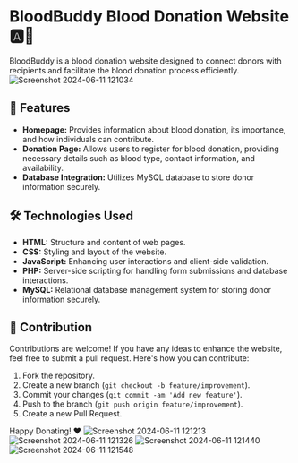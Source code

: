 
# BloodBuddy Blood Donation Website 🅰️💉
BloodBuddy is a blood donation website designed to connect donors with recipients and facilitate the blood donation process efficiently.
![Screenshot 2024-06-11 121034](https://github.com/samiksha1503/BloodBuddy-web-application/assets/131444629/f14039ee-14eb-4249-8b54-86dfabd9ca9b)

## 🚀 Features

- **Homepage:** Provides information about blood donation, its importance, and how individuals can contribute.
- **Donation Page:** Allows users to register for blood donation, providing necessary details such as blood type, contact information, and availability.
- **Database Integration:** Utilizes MySQL database to store donor information securely.

## 🛠️ Technologies Used

- **HTML:** Structure and content of web pages.
- **CSS:** Styling and layout of the website.
- **JavaScript:** Enhancing user interactions and client-side validation.
- **PHP:** Server-side scripting for handling form submissions and database interactions.
- **MySQL:** Relational database management system for storing donor information securely.

## 🤝 Contribution

Contributions are welcome! If you have any ideas to enhance the website, feel free to submit a pull request. Here's how you can contribute:

1. Fork the repository.
2. Create a new branch (`git checkout -b feature/improvement`).
3. Commit your changes (`git commit -am 'Add new feature'`).
4. Push to the branch (`git push origin feature/improvement`).
5. Create a new Pull Request.

Happy Donating! ❤️
![Screenshot 2024-06-11 121213](https://github.com/samiksha1503/BloodBuddy-web-application/assets/131444629/6e7901ca-e1eb-4d75-ac27-0d798f2ab951)
![Screenshot 2024-06-11 121326](https://github.com/samiksha1503/BloodBuddy-web-application/assets/131444629/232c006e-4ec1-4c2f-8dca-acd4c940976a)
![Screenshot 2024-06-11 121440](https://github.com/samiksha1503/BloodBuddy-web-application/assets/131444629/acf84653-cc96-462a-9c16-ad0d19cbefc1)
![Screenshot 2024-06-11 121548](https://github.com/samiksha1503/BloodBuddy-web-application/assets/131444629/e877b7ab-5bd5-4c90-8e08-183bd93e1549)



